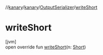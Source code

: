 //[kanary](../../../index.md)/[kanary](../index.md)/[OutputSerializer](index.md)/[writeShort](write-short.md)

# writeShort

[jvm]\
open override fun [writeShort](write-short.md)(n: [Short](https://kotlinlang.org/api/latest/jvm/stdlib/kotlin/-short/index.html))
